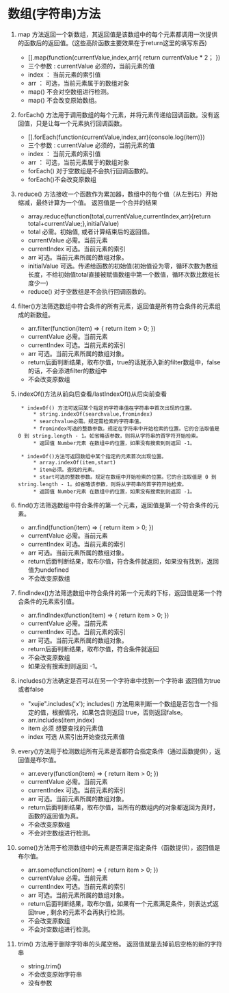 # 数组(字符串)方法

1. map 方法返回一个新数组，其返回值是该数组中的每个元素都调用一次提供的函数后的返回值。(这些高阶函数主要效果在于return这里的填写东西)
    * [].map(function(currentValue,index,arr){
        return currentValue * 2；
    })
    * 三个参数 : currentValue 必须的，当前元素的值
    * index ： 当前元素的索引值
    * arr ： 可选，当前元素属于的数组对象
    * map() 不会对空数组进行检测。
    * map() 不会改变原始数组。

2. forEach() 方法用于调用数组的每个元素，并将元素传递给回调函数。没有返回值，只是让每一个元素执行回调函数。
    * [].forEach(function(currentValue,index,arr){console.log(item)})
    * 三个参数 : currentValue 必须的，当前元素的值
    * index ： 当前元素的索引值
    * arr ： 可选，当前元素属于的数组对象
    * forEach() 对于空数组是不会执行回调函数的。
    * forEach()不会改变原数组

3. reduce() 方法接收一个函数作为累加器，数组中的每个值（从左到右）开始缩减，最终计算为一个值。 返回值是一个合并的结果
    * array.reduce(function(total,currentValue,currentIndex,arr){return total+currentValue;},initialValue)
    * total 必需。初始值, 或者计算结束后的返回值。
    * currentValue 必需。当前元素
    * currentIndex 可选。当前元素的索引
    * arr  可选。当前元素所属的数组对象。
    * initialValue 可选。传递给函数的初始值(初始值设为零，循环次数为数组长度，不给初始值total直接被赋值数组中第一个数值，循环次数比数组长度少一)
    * reduce() 对于空数组是不会执行回调函数的。

4. filter()方法筛选数组中符合条件的所有元素，返回值是所有符合条件的元素组成的新数组。
    * arr.filter(function(item) => {
        return item > 0;
    })
    * currentValue 必需。当前元素
    * currentIndex 可选。当前元素的索引
    * arr  可选。当前元素所属的数组对象。
    * return后面判断结果，取布尔值，true的话就添入新的filter数组中，false的话，不会添进filter的数组中
    * 不会改变原数组

5. indexOf()方法从前向后查看/lastIndexOf()从后向前查看

        * indexOf() 方法可返回某个指定的字符串值在字符串中首次出现的位置。
            * string.indexOf(searchvalue,fromindex)
            * searchvalue必需。规定需检索的字符串值。
            * fromindex可选的整数参数。规定在字符串中开始检索的位置。它的合法取值是 0 到 string.length - 1。如省略该参数，则将从字符串的首字符开始检索。
            * 返回值 Number元素 在数组中的位置，如果没有搜索到则返回 -1。

        * indexOf()方法可返回数组中某个指定的元素首次出现位置。
            * array.indexOf(item,start)
            * item必须。查找的元素。
            * start可选的整数参数。规定在数组中开始检索的位置。它的合法取值是 0 到 string.length - 1。如省略该参数，则将从字符串的首字符开始检索。
            * 返回值 Number元素 在数组中的位置，如果没有搜索到则返回 -1。

6. find()方法筛选数组中符合条件的第一个元素，返回值是第一个符合条件的元素。
    * arr.find(function(item) => {
        return item > 0;
    })
    * currentValue 必需。当前元素
    * currentIndex 可选。当前元素的索引
    * arr  可选。当前元素所属的数组对象。
    * return后面判断结果，取布尔值，符合条件就返回，如果没有找到，返回值为undefined
    * 不会改变原数组

7. findIndex()方法筛选数组中符合条件的第一个元素的下标，返回值是第一个符合条件的元素索引值。
    * arr.findIndex(function(item) => {
        return item > 0;
    })
    * currentValue 必需。当前元素
    * currentIndex 可选。当前元素的索引
    * arr  可选。当前元素所属的数组对象。
    * return后面判断结果，取布尔值，符合条件就返回
    * 不会改变原数组
    * 如果没有搜索到则返回 -1。

8. includes()方法确定是否可以在另一个字符串中找到一个字符串 返回值为true或者false
      * "xujie".includes('x');
   includes() 方法用来判断一个数组是否包含一个指定的值，根据情况，如果包含则返回 true，否则返回false。
      * arr.includes(item,index)
      * item 必须 想要查找的元素值
      * index 可选 从索引出开始查找元素值

9. every()方法用于检测数组所有元素是否都符合指定条件（通过函数提供），返回值是布尔值。
    * arr.every(function(item) => {
        return item > 0;
    })
    * currentValue 必需。当前元素
    * currentIndex 可选。当前元素的索引
    * arr  可选。当前元素所属的数组对象。
    * return后面判断结果，取布尔值，当所有的数组内的对象都返回为真时，函数的返回值为真。
    * 不会改变原数组
    * 不会对空数组进行检测。

10. some()方法用于检测数组中的元素是否满足指定条件（函数提供），返回值是布尔值。
    * arr.some(function(item) => {
        return item > 0;
    })
    * currentValue 必需。当前元素
    * currentIndex 可选。当前元素的索引
    * arr  可选。当前元素所属的数组对象。
    * return后面判断结果，取布尔值，如果有一个元素满足条件，则表达式返回true , 剩余的元素不会再执行检测。
    * 不会改变原数组
    * 不会对空数组进行检测。

11. trim() 方法用于删除字符串的头尾空格。 返回值就是去掉前后空格的新的字符串
    * string.trim()
    * 不会改变原始字符串
    * 没有参数
